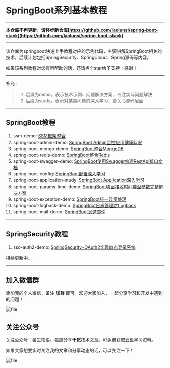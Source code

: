 # SpringBoot系列基本教程
---

**本仓库不再更新，请移步新仓库[https://github.com/laolunsi/spring-boot-stack](https://github.com/laolunsi/spring-boot-stack)**

---


该仓库为springboot快速上手教程对应的示例代码，主要讲解SpringBoot相关的技术，后续计划包括SpringSecurity、SpringCloud、Spring源码等内容。

如果该系列教程对您有所帮助的话，还请点个star给予支持！感谢！

---
补充：
> 1. 后缀为demo，表示技术示例、问题解决方案，专注实际问题解决
> 2. 后缀为study，表示对某类问题的深入学习，更关心源码层面

---

## SpringBoot教程

1. ssm-demo: [SSM框架整合](https://blog.csdn.net/qq_28379809/article/details/83218797)
2. spring-boot-admin-demo: [SpringBoot Admin监控应用健康状况](https://blog.csdn.net/qq_28379809/article/details/102593592)
3. spring-boot-mongo-demo: [SpringBoot整合MongoDB](https://blog.csdn.net/qq_28379809/article/details/102952974)
4. spring-boot-redis-demo: [SpringBoot整合Redis](https://blog.csdn.net/qq_28379809/article/details/102961559)
5. spring-boot-swagger-demo: [SpringBoot使用Swagger构建RestApi接口文档](https://blog.csdn.net/qq_28379809/article/details/103008307)
6. spring-boot-config: [SpringBoot配置深入学习](http://www.eknown.cn/index.php/spring-boot/config.html)
7. spring-boot-application-study: [SpringBoot Application深入学习](http://www.eknown.cn/index.php/spring-boot/spring-boot-application.html)
8. spring-boot-params-time-demo: [SpringBoot项目接收时间类型参数完整解决方案](http://www.eknown.cn/index.php/spring-boot/params-time.html)
9. spring-boot-exception-demo: [SpringBoot统一异常处理](http://www.eknown.cn/index.php/spring-boot/exception-handler.html)
10. spring-boot-logback-demo: [SpringBoot日志管理之Logback](http://www.eknown.cn/index.php/spring-boot/logback.html)
11. spring-boot-mail-demo: [SpringBoot发送邮件](http://www.eknown.cn/index.php/spring-boot/email.html)

---

## SpringSecurity教程

1. sso-auth2-demo: [SpringSecurity+OAuth2实现单点登录系统](https://blog.csdn.net/qq_28379809/article/details/102734384)



持续更新中...

---

## 加入微信群

添加我的个人微信，备注 **加群** 即可。欢迎大家加入，一起分享学习和开发中遇到的问题！

![file](http://zfh-public-blog.oss-cn-beijing.aliyuncs.com/image-1578375120717.png)



## 关注公众号

关注公众号：猿生物语。每周分享**干货**技术文章。可免费获取云盘学习资料。

如果大家想要实时关注我的文章和分享动态的话，可以关注一下！

![file](http://zfh-public-blog.oss-cn-beijing.aliyuncs.com/image-1578371742220.png)



